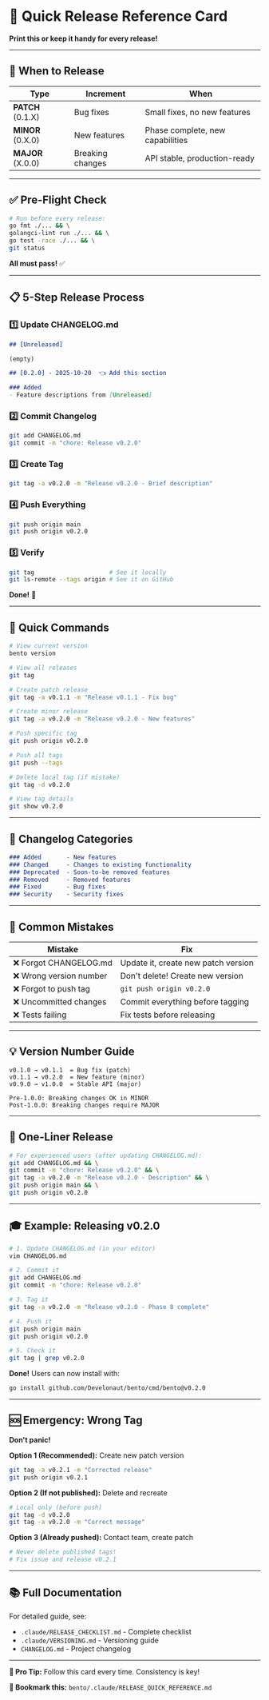 # 🚀 Quick Release Reference Card

**Print this or keep it handy for every release!**

---

## 🎯 When to Release

| Type | Increment | When |
|------|-----------|------|
| **PATCH** (0.1.X) | Bug fixes | Small fixes, no new features |
| **MINOR** (0.X.0) | New features | Phase complete, new capabilities |
| **MAJOR** (X.0.0) | Breaking changes | API stable, production-ready |

---

## ✅ Pre-Flight Check

```bash
# Run before every release:
go fmt ./... && \
golangci-lint run ./... && \
go test -race ./... && \
git status
```

**All must pass!** ✅

---

## 📋 5-Step Release Process

### 1️⃣ Update CHANGELOG.md

```markdown
## [Unreleased]

(empty)

## [0.2.0] - 2025-10-20  👈 Add this section

### Added
- Feature descriptions from [Unreleased]
```

### 2️⃣ Commit Changelog

```bash
git add CHANGELOG.md
git commit -m "chore: Release v0.2.0"
```

### 3️⃣ Create Tag

```bash
git tag -a v0.2.0 -m "Release v0.2.0 - Brief description"
```

### 4️⃣ Push Everything

```bash
git push origin main
git push origin v0.2.0
```

### 5️⃣ Verify

```bash
git tag                     # See it locally
git ls-remote --tags origin # See it on GitHub
```

**Done!** 🎉

---

## 🎯 Quick Commands

```bash
# View current version
bento version

# View all releases
git tag

# Create patch release
git tag -a v0.1.1 -m "Release v0.1.1 - Fix bug"

# Create minor release
git tag -a v0.2.0 -m "Release v0.2.0 - New features"

# Push specific tag
git push origin v0.2.0

# Push all tags
git push --tags

# Delete local tag (if mistake)
git tag -d v0.2.0

# View tag details
git show v0.2.0
```

---

## 📝 Changelog Categories

```markdown
### Added       - New features
### Changed     - Changes to existing functionality
### Deprecated  - Soon-to-be removed features
### Removed     - Removed features
### Fixed       - Bug fixes
### Security    - Security fixes
```

---

## 🚨 Common Mistakes

| Mistake | Fix |
|---------|-----|
| ❌ Forgot CHANGELOG.md | Update it, create new patch version |
| ❌ Wrong version number | Don't delete! Create new version |
| ❌ Forgot to push tag | `git push origin v0.2.0` |
| ❌ Uncommitted changes | Commit everything before tagging |
| ❌ Tests failing | Fix tests before releasing |

---

## 💡 Version Number Guide

```
v0.1.0 → v0.1.1  = Bug fix (patch)
v0.1.1 → v0.2.0  = New feature (minor)
v0.9.0 → v1.0.0  = Stable API (major)

Pre-1.0.0: Breaking changes OK in MINOR
Post-1.0.0: Breaking changes require MAJOR
```

---

## 📱 One-Liner Release

```bash
# For experienced users (after updating CHANGELOG.md):
git add CHANGELOG.md && \
git commit -m "chore: Release v0.2.0" && \
git tag -a v0.2.0 -m "Release v0.2.0 - Description" && \
git push origin main && \
git push origin v0.2.0
```

---

## 🎓 Example: Releasing v0.2.0

```bash
# 1. Update CHANGELOG.md (in your editor)
vim CHANGELOG.md

# 2. Commit it
git add CHANGELOG.md
git commit -m "chore: Release v0.2.0"

# 3. Tag it
git tag -a v0.2.0 -m "Release v0.2.0 - Phase 8 complete"

# 4. Push it
git push origin main
git push origin v0.2.0

# 5. Check it
git tag | grep v0.2.0
```

**Done!** Users can now install with:
```bash
go install github.com/Develonaut/bento/cmd/bento@v0.2.0
```

---

## 🆘 Emergency: Wrong Tag

**Don't panic!**

**Option 1 (Recommended):** Create new patch version
```bash
git tag -a v0.2.1 -m "Corrected release"
git push origin v0.2.1
```

**Option 2 (If not published):** Delete and recreate
```bash
# Local only (before push)
git tag -d v0.2.0
git tag -a v0.2.0 -m "Correct message"
```

**Option 3 (Already pushed):** Contact team, create patch
```bash
# Never delete published tags!
# Fix issue and release v0.2.1
```

---

## 📚 Full Documentation

For detailed guide, see:
- `.claude/RELEASE_CHECKLIST.md` - Complete checklist
- `.claude/VERSIONING.md` - Versioning guide
- `CHANGELOG.md` - Project changelog

---

**🎯 Pro Tip:** Follow this card every time. Consistency is key!

**🔖 Bookmark this:** `bento/.claude/RELEASE_QUICK_REFERENCE.md`
